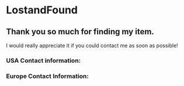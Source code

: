 # LostandFound

## Thank you so much for finding my item.
I would really appreciate it if you could contact me as soon as possible!

### USA Contact information:

### Europe Contact Information: 
